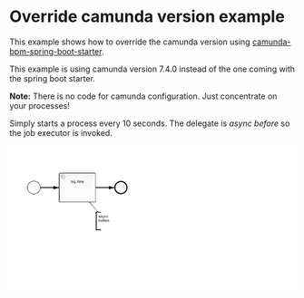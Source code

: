 # Override camunda version example
This example shows how to override the camunda version using [camunda-bpm-spring-boot-starter](https://github.com/camunda/camunda-bpm-spring-boot-starter).

This example is using camunda version 7.4.0 instead of the one coming with the spring boot starter.

**Note:** There is no code for camunda configuration. Just concentrate on your processes!

Simply starts a process every 10 seconds. The delegate is _async before_ so the job executor is invoked.

![example.bpmn](src/main/resources/example.png)
